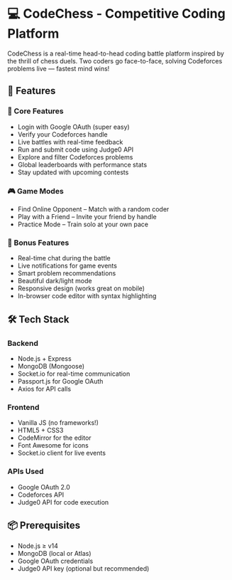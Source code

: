 # 💻 CodeChess - Competitive Coding Platform

CodeChess is a real-time head-to-head coding battle platform inspired by the thrill of chess duels. Two coders go face-to-face, solving Codeforces problems live — fastest mind wins!

## 🚀 Features

### 🔑 Core Features
- Login with Google OAuth (super easy)
- Verify your Codeforces handle
- Live battles with real-time feedback
- Run and submit code using Judge0 API
- Explore and filter Codeforces problems
- Global leaderboards with performance stats
- Stay updated with upcoming contests

### 🎮 Game Modes
- Find Online Opponent – Match with a random coder
- Play with a Friend – Invite your friend by handle
- Practice Mode – Train solo at your own pace

### 🌟 Bonus Features
- Real-time chat during the battle
- Live notifications for game events
- Smart problem recommendations
- Beautiful dark/light mode
- Responsive design (works great on mobile)
- In-browser code editor with syntax highlighting

## 🛠️ Tech Stack

### Backend
- Node.js + Express
- MongoDB (Mongoose)
- Socket.io for real-time communication
- Passport.js for Google OAuth
- Axios for API calls

### Frontend
- Vanilla JS (no frameworks!)
- HTML5 + CSS3
- CodeMirror for the editor
- Font Awesome for icons
- Socket.io client for live events

### APIs Used
- Google OAuth 2.0
- Codeforces API
- Judge0 API for code execution

## 📦 Prerequisites
- Node.js ≥ v14
- MongoDB (local or Atlas)
- Google OAuth credentials
- Judge0 API key (optional but recommended)
